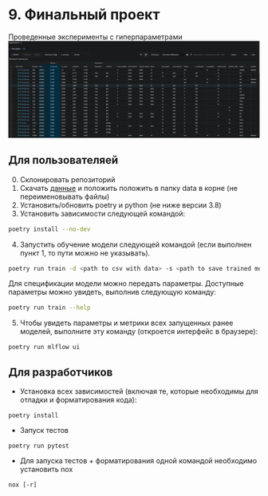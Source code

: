 # 9. Финальный проект
Проведенные эксперименты с гиперпараметрами![img.png](experiments.png)

## Для пользователяей
0. Склонировать репозиторий
1. Скачать [данные](https://www.kaggle.com/competitions/forest-cover-type-prediction) и положить положить в папку data в корне (не переименовывать файлы)
2. Установить/обновить poetry и python (не ниже версии 3.8)
3. Установить зависимости следующей командой:
```sh
poetry install --no-dev
```
4. Запустить обучение модели следующей командой (если выполнен пункт 1, то пути можно не указывать). 
```sh
poetry run train -d <path to csv with data> -s <path to save trained model>
```
Для спецификации модели можно передать параметры. Доступные параметры можно увидеть, выполнив следующую команду:
```sh
poetry run train --help
```
5. Чтобы увидеть параметры и метрики всех запущенных ранее моделей, выполните эту команду (откроется интерфейс в браузере):
```sh
poetry run mlflow ui
```

## Для разработчиков


* Установка всех зависимостей (включая те, которые необходимы для отладки и форматирования кода):
```
poetry install
```
* Запуск тестов
```
poetry run pytest
```
* Для запуска тестов + форматирования одной командой необходимо установить nox
```
nox [-r]
```

